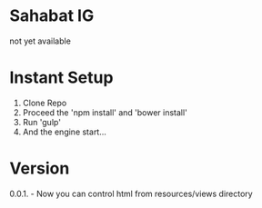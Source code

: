 # Sahabat IG
not yet available

# Instant Setup

1. Clone Repo
2. Proceed the 'npm install' and 'bower install'
3. Run 'gulp'
4. And the engine start...


# Version

0.0.1. - Now you can control html from resources/views directory